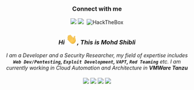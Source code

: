 <h3 align="center">Connect with me</h3>
<p align="center">
  <a href= "https://www.linkedin.com/in/mohd.shibli/"><img src="https://img.icons8.com/dusk/48/000000/linkedin.png"/></a>
  <a href= "https://medium.com/@d3f4u17"><img src="https://img.icons8.com/dusk/48/000000/medium-new.png"/></a>
  &nbsp;<img width=200 src="http://www.hackthebox.eu/badge/image/95622" alt="HackTheBox">
</p>
<h3 align=center><em>Hi <img src="https://raw.githubusercontent.com/ABSphreak/ABSphreak/master/gifs/Hi.gif" width="30px">, This is <b>Mohd Shibli</b></em></h1>
<p align=center>
  <em> I am a Developer and a Security Researcher, my field of expertise includes <b><code>Web Dev/Pentesting</code>, <code>Exploit Development</code>, <code>VAPT</code>, <code>Red Teaming</code></b> etc. I am currently working in Cloud Automation and Architecture in <b>VMWare Tanzu</b></em><br /><br />
  <img src=https://img.shields.io/badge/lang-python-f39f37 align=center /> <img src=https://img.shields.io/badge/lang-BASH-65FF33 align=center /> <img src=https://img.shields.io/badge/lang-PHP-2A9CCF align=center /> <img src=https://img.shields.io/badge/Penetration-testing-FE170C align=center />
</p>

<br/><br/>


<!--
**shibli2700/shibli2700** is a ✨ _special_ ✨ repository because its `README.md` (this file) appears on your GitHub profile.


Here are some ideas to get you started:

- 🔭 I’m currently working on ...
- 🌱 I’m currently learning ...
- 👯 I’m looking to collaborate on ...
- 🤔 I’m looking for help with ...
- 💬 Ask me about ...
- 📫 How to reach me: ...
- 😄 Pronouns: ...
- ⚡ Fun fact: ...
-->
